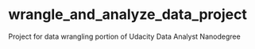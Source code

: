 # wrangle_and_analyze_data_project
Project for data wrangling portion of Udacity Data Analyst Nanodegree
